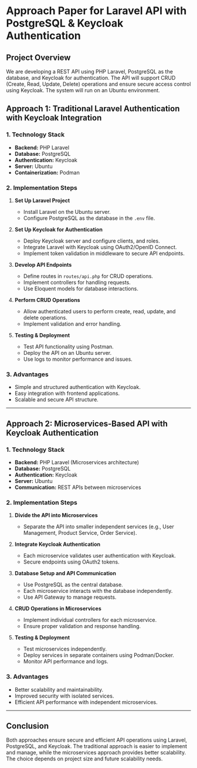 # Approach Paper for Laravel API with PostgreSQL & Keycloak Authentication

## Project Overview

We are developing a REST API using PHP Laravel, PostgreSQL as the database, and Keycloak for authentication. The API will support CRUD (Create, Read, Update, Delete) operations and ensure secure access control using Keycloak. The system will run on an Ubuntu environment.

## Approach 1: Traditional Laravel Authentication with Keycloak Integration

### 1. **Technology Stack**

- **Backend:** PHP Laravel
- **Database:** PostgreSQL
- **Authentication:** Keycloak
- **Server:** Ubuntu
- **Containerization:** Podman

### 2. **Implementation Steps**

1. **Set Up Laravel Project**
   - Install Laravel on the Ubuntu server.
   - Configure PostgreSQL as the database in the `.env` file.

2. **Set Up Keycloak for Authentication**
   - Deploy Keycloak server and configure clients, and roles.
   - Integrate Laravel with Keycloak using OAuth2/OpenID Connect.
   - Implement token validation in middleware to secure API endpoints.

3. **Develop API Endpoints**
   - Define routes in `routes/api.php` for CRUD operations.
   - Implement controllers for handling requests.
   - Use Eloquent models for database interactions.

4. **Perform CRUD Operations**
   - Allow authenticated users to perform create, read, update, and delete operations.
   - Implement validation and error handling.

5. **Testing & Deployment**
   - Test API functionality using Postman.
   - Deploy the API on an Ubuntu server.
   - Use logs to monitor performance and issues.

### 3. **Advantages**

- Simple and structured authentication with Keycloak.
- Easy integration with frontend applications.
- Scalable and secure API structure.

---

## Approach 2: Microservices-Based API with Keycloak Authentication

### 1. **Technology Stack**

- **Backend:** PHP Laravel (Microservices architecture)
- **Database:** PostgreSQL
- **Authentication:** Keycloak
- **Server:** Ubuntu
- **Communication:** REST APIs between microservices

### 2. **Implementation Steps**

1. **Divide the API into Microservices**
   - Separate the API into smaller independent services (e.g., User Management, Product Service, Order Service).

2. **Integrate Keycloak Authentication**
   - Each microservice validates user authentication with Keycloak.
   - Secure endpoints using OAuth2 tokens.

3. **Database Setup and API Communication**
   - Use PostgreSQL as the central database.
   - Each microservice interacts with the database independently.
   - Use API Gateway to manage requests.

4. **CRUD Operations in Microservices**
   - Implement individual controllers for each microservice.
   - Ensure proper validation and response handling.

5. **Testing & Deployment**
   - Test microservices independently.
   - Deploy services in separate containers using Podman/Docker.
   - Monitor API performance and logs.

### 3. **Advantages**

- Better scalability and maintainability.
- Improved security with isolated services.
- Efficient API performance with independent microservices.

---

## Conclusion

Both approaches ensure secure and efficient API operations using Laravel, PostgreSQL, and Keycloak. The traditional approach is easier to implement and manage, while the microservices approach provides better scalability. The choice depends on project size and future scalability needs.


